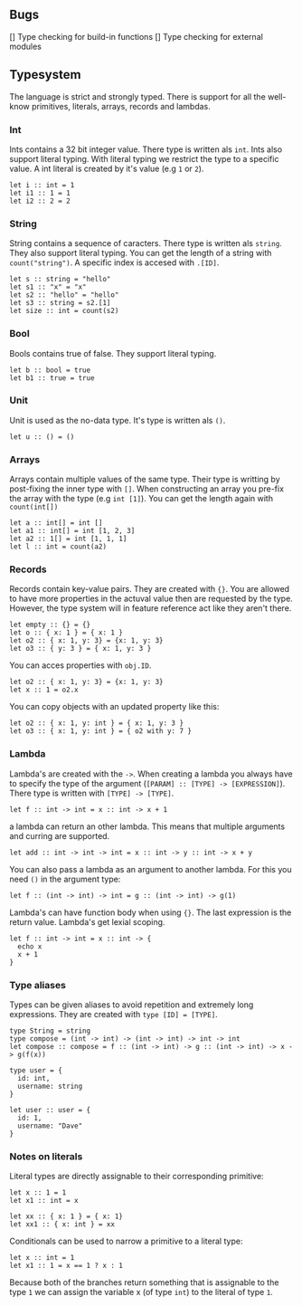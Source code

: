 ## Bugs
[] Type checking for build-in functions
[] Type checking for external modules

## Typesystem

The language is strict and strongly typed. There is support for all the well-know primitives, literals, arrays, records and lambdas.

### Int
Ints contains a 32 bit integer value. There type is written als `int`. Ints also support literal typing. With literal typing we restrict the type to a specific value. A int literal is created by it's value (e.g `1` or `2`).
```
let i :: int = 1
let i1 :: 1 = 1
let i2 :: 2 = 2
```

### String
String contains a sequence of caracters. There type is written als `string`. They also support literal typing. You can get the length of a string with `count("string")`. A specific index is accesed with `.[ID]`.
```
let s :: string = "hello"
let s1 :: "x" = "x"
let s2 :: "hello" = "hello"
let s3 :: string = s2.[1]
let size :: int = count(s2)
```

### Bool
Bools contains true of false. They support literal typing.
```
let b :: bool = true
let b1 :: true = true
```

### Unit
Unit is used as the no-data type. It's type is written als `()`.
```
let u :: () = ()
```

### Arrays
Arrays contain multiple values of the same type. Their type is writting by post-fixing the inner type with `[]`. When constructing an array you pre-fix the array with the type (e.g `int [1]`). You can get the length again with `count(int[])`
```
let a :: int[] = int []
let a1 :: int[] = int [1, 2, 3]
let a2 :: 1[] = int [1, 1, 1]
let l :: int = count(a2)
```

### Records
Records contain key-value pairs. They are created with `{}`. You are allowed to have more properties in the actuval value then are requested by the type. However, the type system will in feature reference act like they aren't there.
```
let empty :: {} = {}
let o :: { x: 1 } = { x: 1 }
let o2 :: { x: 1, y: 3} = {x: 1, y: 3}
let o3 :: { y: 3 } = { x: 1, y: 3 }
```
You can acces properties with `obj.ID`.
```
let o2 :: { x: 1, y: 3} = {x: 1, y: 3}
let x :: 1 = o2.x
```
You can copy objects with an updated property like this:
```
let o2 :: { x: 1, y: int } = { x: 1, y: 3 }
let o3 :: { x: 1, y: int } = { o2 with y: 7 }
```

### Lambda
Lambda's are created with the `->`. When creating a lambda you always have to specify the type of the argument (`[PARAM] :: [TYPE] -> [EXPRESSION]`). There type is written with `[TYPE] -> [TYPE]`.
```
let f :: int -> int = x :: int -> x + 1
```
a lambda can return an other lambda. This means that multiple arguments and curring are supported. 
```
let add :: int -> int -> int = x :: int -> y :: int -> x + y
```
You can also pass a lambda as an argument to another lambda. For this you need `()` in the argument type:
```
let f :: (int -> int) -> int = g :: (int -> int) -> g(1)
```
Lambda's can have function body when using `{}`. The last expression is the return value. Lambda's get lexial scoping.
```
let f :: int -> int = x :: int -> {
  echo x
  x + 1
}
```

### Type aliases
Types can be given aliases to avoid repetition and extremely long expressions. They are created with `type [ID] = [TYPE]`.
```
type String = string
type compose = (int -> int) -> (int -> int) -> int -> int
let compose :: compose = f :: (int -> int) -> g :: (int -> int) -> x -> g(f(x))

type user = { 
  id: int,
  username: string 
}

let user :: user = {
  id: 1,
  username: "Dave"
}
```

### Notes on literals
Literal types are directly assignable to their corresponding primitive:
```
let x :: 1 = 1
let x1 :: int = x

let xx :: { x: 1 } = { x: 1}
let xx1 :: { x: int } = xx
```
Conditionals can be used to narrow a primitive to a literal type:
```
let x :: int = 1
let x1 :: 1 = x == 1 ? x : 1
```
Because both of the branches return something that is assignable to the type `1` we can assign the variable x (of type `int`) to the literal of type `1`.